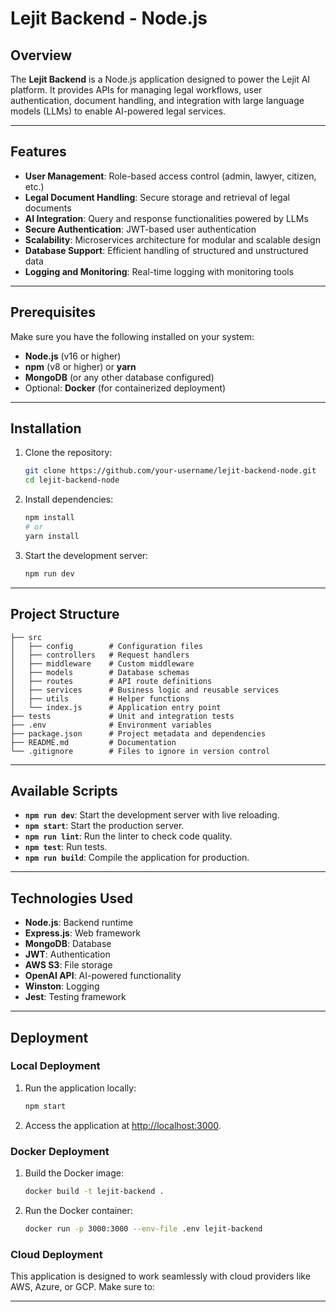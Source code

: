 # Lejit Backend - Node.js

## Overview
The **Lejit Backend** is a Node.js application designed to power the Lejit AI platform. It provides APIs for managing legal workflows, user authentication, document handling, and integration with large language models (LLMs) to enable AI-powered legal services.

---

## Features

- **User Management**: Role-based access control (admin, lawyer, citizen, etc.)
- **Legal Document Handling**: Secure storage and retrieval of legal documents
- **AI Integration**: Query and response functionalities powered by LLMs
- **Secure Authentication**: JWT-based user authentication
- **Scalability**: Microservices architecture for modular and scalable design
- **Database Support**: Efficient handling of structured and unstructured data
- **Logging and Monitoring**: Real-time logging with monitoring tools

---

## Prerequisites

Make sure you have the following installed on your system:

- **Node.js** (v16 or higher)
- **npm** (v8 or higher) or **yarn**
- **MongoDB** (or any other database configured)
- Optional: **Docker** (for containerized deployment)

---

## Installation

1. Clone the repository:
   ```bash
   git clone https://github.com/your-username/lejit-backend-node.git
   cd lejit-backend-node
   ```

2. Install dependencies:
   ```bash
   npm install
   # or
   yarn install
   ```


4. Start the development server:
   ```bash
   npm run dev
   ```

---

## Project Structure

```plaintext
├── src
│   ├── config        # Configuration files
│   ├── controllers   # Request handlers
│   ├── middleware    # Custom middleware
│   ├── models        # Database schemas
│   ├── routes        # API route definitions
│   ├── services      # Business logic and reusable services
│   ├── utils         # Helper functions
│   └── index.js      # Application entry point
├── tests             # Unit and integration tests
├── .env              # Environment variables
├── package.json      # Project metadata and dependencies
├── README.md         # Documentation
└── .gitignore        # Files to ignore in version control
```

---

## Available Scripts

- **`npm run dev`**: Start the development server with live reloading.
- **`npm start`**: Start the production server.
- **`npm run lint`**: Run the linter to check code quality.
- **`npm test`**: Run tests.
- **`npm run build`**: Compile the application for production.

---



## Technologies Used

- **Node.js**: Backend runtime
- **Express.js**: Web framework
- **MongoDB**: Database
- **JWT**: Authentication
- **AWS S3**: File storage
- **OpenAI API**: AI-powered functionality
- **Winston**: Logging
- **Jest**: Testing framework

---

## Deployment

### Local Deployment

1. Run the application locally:
   ```bash
   npm start
   ```

2. Access the application at [http://localhost:3000](http://localhost:3000).

### Docker Deployment

1. Build the Docker image:
   ```bash
   docker build -t lejit-backend .
   ```

2. Run the Docker container:
   ```bash
   docker run -p 3000:3000 --env-file .env lejit-backend
   ```

### Cloud Deployment

This application is designed to work seamlessly with cloud providers like AWS, Azure, or GCP. Make sure to:


---


